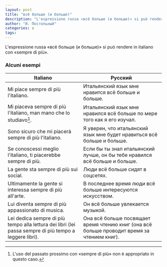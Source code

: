 ```yaml
---
layout: post
title: "всё больше (и больше)"
description: "L'espressione russa «всё больше (и больше)» si può rendere in italiano con «sempre di più»."
author: "И. Постольный"
categories: в
tags:
---
```


L'espressione russa «всё больше (и больше)» si può rendere in italiano con «sempre di più».

### Alcuni esempi

| Italiano | Русский |
|----------|---------|
|Mi piace sempre di più l'italiano.|Итальянский язык мне нравится всё больше и больше.|
|Mi piaceva sempre di più l'italiano, man mano che lo studiavo[^1].|Итальянский язык мне нравился всё больше по мере того как я его изучал.|
|Sono sicuro che mi piacerà sempre di più l'italiano.|Я уверен, что итальянский язык мне будет нравиться всё больше и больше.|
|Se conoscessi meglio l'italiano, ti piacerebbe sempre di più.|Если бы ты знал итальянский лучше, он бы тебе нравился всё больше и больше.|
|La gente sta sempre di più sui social.|Люди всё больше сидят в соцсетях.|
|Ultimamente la gente si interessa sempre di più all'arte.|В последнее время люди всё больше интересуются искусством.|
|Lui diventa sempre di più appassionato di musica.|Он всё больше увлекается музыкой.|
|Lei dedica sempre di più tempo alla lettura dei libri (lei passa sempre di più tempo a leggere libri).|Она всё больше посвящает время чтению книг (она всё больше проводит время за чтением книг).|

[^1]: L'uso del passato prossimo con «sempre di più» non è appropriato in questo caso.